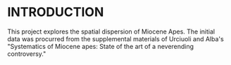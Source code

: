 # INTRODUCTION
This project explores the spatial dispersion of Miocene Apes. The initial 
data was procurred from the supplemental materials of Urciuoli and Alba's 
"Systematics of Miocene apes: State of the art of a neverending 
controversy." 
